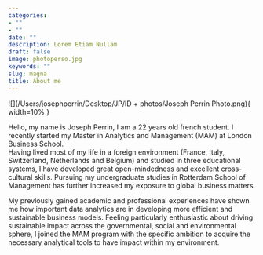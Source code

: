 ```yaml
---
categories:
- ""
- ""
date: ""
description: Lorem Etiam Nullam
draft: false
image: photoperso.jpg
keywords: ""
slug: magna
title: About me
---
```


![](/Users/josephperrin/Desktop/JP/ID + photos/Joseph Perrin Photo.png){ width=10% }

Hello, my name is Joseph Perrin, I am a 22 years old french student. I recently started my Master in Analytics and Management (MAM) at London Business School.  
Having lived most of my life in a foreign environment (France, Italy, Switzerland, Netherlands and Belgium) and studied in three educational systems, I have developed great open-mindedness and excellent cross-cultural skills. Pursuing my undergraduate studies in Rotterdam School of Management has further increased my exposure to global business matters.

My previously gained academic and professional experiences have shown me how important data analytics are in developing more efficient and sustainable business models. Feeling particularly enthusiastic about driving sustainable impact across the governmental, social and environmental sphere, I joined the MAM program with the specific ambition to acquire the necessary analytical tools to have impact within my environment.





